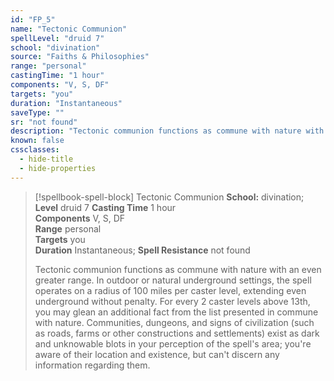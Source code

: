 ```yaml
---
id: "FP_5"
name: "Tectonic Communion"
spellLevel: "druid 7"
school: "divination"
source: "Faiths & Philosophies"
range: "personal"
castingTime: "1 hour"
components: "V, S, DF"
targets: "you"
duration: "Instantaneous"
saveType: ""
sr: "not found"
description: "Tectonic communion functions as commune with nature with an even greater range. In outdoor or natural underground settings, the spell operates on a radius of 100 miles per caster level, extending even underground without penalty.  For every 2 caster levels above 13th, you may glean an additional fact from the list presented in commune with nature. Communities, dungeons, and signs of civilization (such as roads, farms or other constructions and settlements) exist as dark and unknowable blots in your perception of the spell's area; you're aware of their location and existence, but can't discern any information regarding them."
known: false
cssclasses:
  - hide-title
  - hide-properties
---
```


> [!spellbook-spell-block] Tectonic Communion
> **School:** divination; **Level** druid 7
> **Casting Time** 1 hour  
> **Components** V, S, DF  
> **Range** personal  
> **Targets** you  
> **Duration** Instantaneous; **Spell Resistance** not found
> 
> Tectonic communion functions as commune with nature with an even greater range. In outdoor or natural underground settings, the spell operates on a radius of 100 miles per caster level, extending even underground without penalty.  For every 2 caster levels above 13th, you may glean an additional fact from the list presented in commune with nature. Communities, dungeons, and signs of civilization (such as roads, farms or other constructions and settlements) exist as dark and unknowable blots in your perception of the spell's area; you're aware of their location and existence, but can't discern any information regarding them.